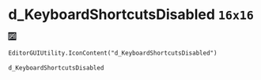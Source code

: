 # d_KeyboardShortcutsDisabled `16x16`
<img src="/img/d_KeyboardShortcutsDisabled.png" width=16 height=16>

``` CSharp
EditorGUIUtility.IconContent("d_KeyboardShortcutsDisabled")
```
```
d_KeyboardShortcutsDisabled
```
